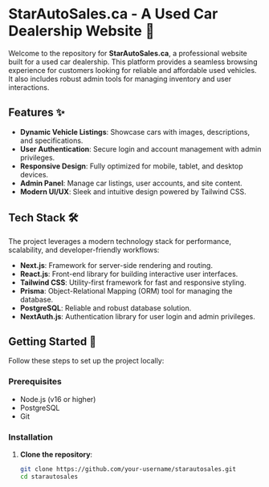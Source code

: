 # StarAutoSales.ca - A Used Car Dealership Website 🚗

Welcome to the repository for **StarAutoSales.ca**, a professional website built for a used car dealership. This platform provides a seamless browsing experience for customers looking for reliable and affordable used vehicles. It also includes robust admin tools for managing inventory and user interactions.

## Features ✨

-   **Dynamic Vehicle Listings**: Showcase cars with images, descriptions, and specifications.
-   **User Authentication**: Secure login and account management with admin privileges.
-   **Responsive Design**: Fully optimized for mobile, tablet, and desktop devices.
-   **Admin Panel**: Manage car listings, user accounts, and site content.
-   **Modern UI/UX**: Sleek and intuitive design powered by Tailwind CSS.

## Tech Stack 🛠️

The project leverages a modern technology stack for performance, scalability, and developer-friendly workflows:

-   **Next.js**: Framework for server-side rendering and routing.
-   **React.js**: Front-end library for building interactive user interfaces.
-   **Tailwind CSS**: Utility-first framework for fast and responsive styling.
-   **Prisma**: Object-Relational Mapping (ORM) tool for managing the database.
-   **PostgreSQL**: Reliable and robust database solution.
-   **NextAuth.js**: Authentication library for user login and admin privileges.

## Getting Started 🚀

Follow these steps to set up the project locally:

### Prerequisites

-   Node.js (v16 or higher)
-   PostgreSQL
-   Git

### Installation

1. **Clone the repository**:
    ```bash
    git clone https://github.com/your-username/starautosales.git
    cd starautosales
    ```

